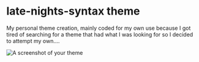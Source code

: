 # late-nights-syntax theme

My personal theme creation, mainly coded for my own use because I got tired of searching for a theme that had what I was looking for so I decided to attempt my own....

![A screenshot of your theme](https://f.cloud.github.com/assets/69169/2289498/4c3cb0ec-a009-11e3-8dbd-077ee11741e5.gif)
